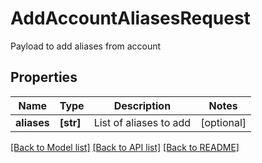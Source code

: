 # AddAccountAliasesRequest

Payload to add aliases from account

## Properties
Name | Type | Description | Notes
------------ | ------------- | ------------- | -------------
**aliases** | **[str]** | List of aliases to add | [optional] 

[[Back to Model list]](../README.md#documentation-for-models) [[Back to API list]](../README.md#documentation-for-api-endpoints) [[Back to README]](../README.md)


